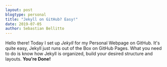 ```yaml
---
layout: post
blogtype: personal
title: "Jekyll on GitHub? Easy!"
date: 2019-07-05
author: Sebastian Bellitto
---
```


Hello there!
Today I set up *Jekyll* for my Personal Webpage on GitHub. It's quite easy, Jekyll just runs out of the Box on GitHub Pages.
What you need to do is know how Jekyll is organized, build your desired structure and layouts.
**You're Done!**
